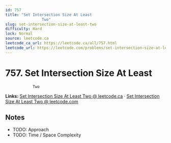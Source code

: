 ```yaml
--- 
id: 757
title: "Set Intersection Size At Least
                Two"
slug: set-intersection-size-at-least-two
difficulty: Hard
lock: Normal
source: leetcode.ca
leetcode_ca_url: https://leetcode.ca/all/757.html
leetcode_url: https://leetcode.com/problems/set-intersection-size-at-least-two/
---
```


# 757. Set Intersection Size At Least
                Two

**Links:** [Set Intersection Size At Least
                Two @ leetcode.ca](https://leetcode.ca/all/757.html) · [Set Intersection Size At Least
                Two @ leetcode.com](https://leetcode.com/problems/set-intersection-size-at-least-two/)

## Notes
- TODO: Approach
- TODO: Time / Space Complexity
